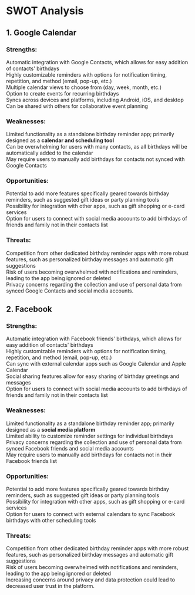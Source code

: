 # SWOT Analysis
## 1. Google Calendar

###  Strengths:

Automatic integration with Google Contacts, which allows for easy addition of contacts' birthdays <br>
Highly customizable reminders with options for notification timing, repetition, and method (email, pop-up, etc.)<br>
Multiple calendar views to choose from (day, week, month, etc.)<br>
Option to create events for recurring birthdays<br>
Syncs across devices and platforms, including Android, iOS, and desktop<br>
Can be shared with others for collaborative event planning<br>

###  Weaknesses:

Limited functionality as a standalone birthday reminder app; primarily designed as a **calendar and scheduling tool**<br>
Can be overwhelming for users with many contacts, as all birthdays will be automatically added to the calendar<br>
May require users to manually add birthdays for contacts not synced with Google Contacts<br>

###  Opportunities:

Potential to add more features specifically geared towards birthday reminders, such as suggested gift ideas or party planning tools<br>
Possibility for integration with other apps, such as gift shopping or e-card services<br>
Option for users to connect with social media accounts to add birthdays of friends and family not in their contacts list<br>

###  Threats:

Competition from other dedicated birthday reminder apps with more robust features, such as personalized birthday messages and automatic gift suggestions<br>
Risk of users becoming overwhelmed with notifications and reminders, leading to the app being ignored or deleted<br>
Privacy concerns regarding the collection and use of personal data from synced Google Contacts and social media accounts.<br>

## 2. Facebook

###  Strengths:

Automatic integration with Facebook friends' birthdays, which allows for easy addition of contacts' birthdays <br>
Highly customizable reminders with options for notification timing, repetition, and method (email, pop-up, etc.)<br>
Can sync with external calendar apps such as Google Calendar and Apple Calendar<br>
Social sharing features allow for easy sharing of birthday greetings and messages<br>
Option for users to connect with social media accounts to add birthdays of friends and family not in their contacts list<br>

###  Weaknesses:

Limited functionality as a standalone birthday reminder app; primarily designed as a **social media platform**<br>
Limited ability to customize reminder settings for individual birthdays<br>
Privacy concerns regarding the collection and use of personal data from synced Facebook friends and social media accounts<br>
May require users to manually add birthdays for contacts not in their Facebook friends list<br>

###  Opportunities:

Potential to add more features specifically geared towards birthday reminders, such as suggested gift ideas or party planning tools<br>
Possibility for integration with other apps, such as gift shopping or e-card services<br>
Option for users to connect with external calendars to sync Facebook birthdays with other scheduling tools<br>

###  Threats:

Competition from other dedicated birthday reminder apps with more robust features, such as personalized birthday messages and automatic gift suggestions<br>
Risk of users becoming overwhelmed with notifications and reminders, leading to the app being ignored or deleted<br>
Increasing concerns around privacy and data protection could lead to decreased user trust in the platform.<br>
